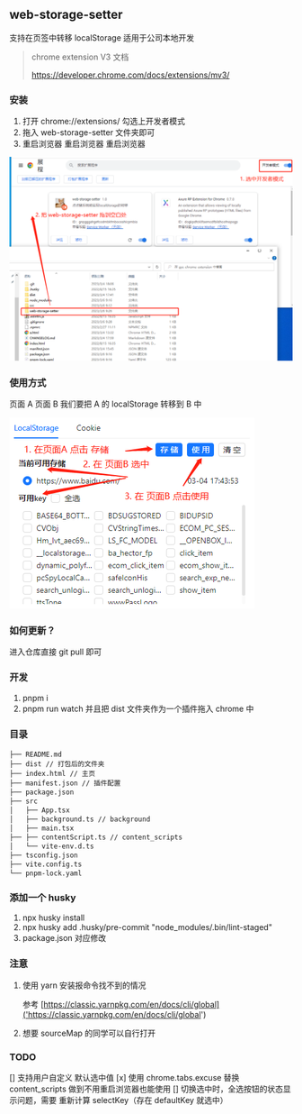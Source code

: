 ## web-storage-setter

支持在页签中转移 localStorage
适用于公司本地开发

> chrome extension V3 文档
>
> https://developer.chrome.com/docs/extensions/mv3/

### 安装

1. 打开 chrome://extensions/ 勾选上开发者模式
2. 拖入 web-storage-setter 文件夹即可
3. 重启浏览器 重启浏览器 重启浏览器

![](src/assets/install.png)

### 使用方式

页面 A 页面 B
我们要把 A 的 localStorage 转移到 B 中

![](src/assets/operation.png)

### 如何更新？

进入仓库直接 git pull 即可

### 开发

1. pnpm i
2. pnpm run watch 并且把 dist 文件夹作为一个插件拖入 chrome 中

### 目录

```
├── README.md
├── dist // 打包后的文件夹
├── index.html // 主页
├── manifest.json // 插件配置
├── package.json
├── src
│   ├── App.tsx
│   ├── background.ts // background
│   ├── main.tsx
├── ├── contentScript.ts // content_scripts
│   └── vite-env.d.ts
├── tsconfig.json
├── vite.config.ts
└── pnpm-lock.yaml
```

### 添加一个 husky

1. npx husky install
2. npx husky add .husky/pre-commit "node_modules/.bin/lint-staged"
3. package.json 对应修改

### 注意

1. 使用 yarn 安装报命令找不到的情况

   参考 [https://classic.yarnpkg.com/en/docs/cli/global]('https://classic.yarnpkg.com/en/docs/cli/global')

2. 想要 sourceMap 的同学可以自行打开

### TODO

[] 支持用户自定义 默认选中值
[x] 使用 chrome.tabs.excuse 替换 content_scripts 做到不用重启浏览器也能使用
[] 切换选中时，全选按钮的状态显示问题，需要 重新计算 selectKey（存在 defaultKey 就选中）
